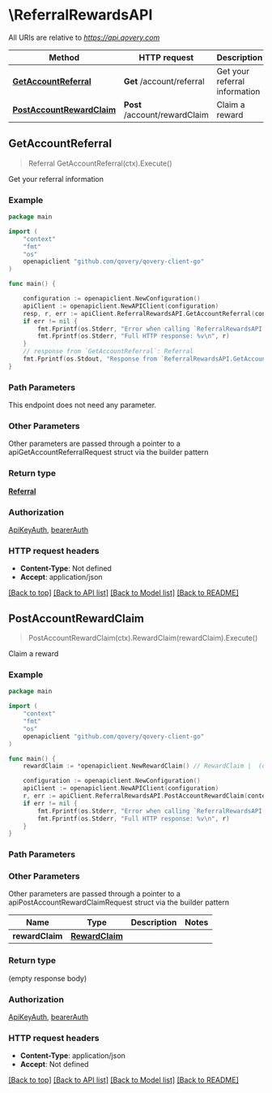 # \ReferralRewardsAPI

All URIs are relative to *https://api.qovery.com*

Method | HTTP request | Description
------------- | ------------- | -------------
[**GetAccountReferral**](ReferralRewardsAPI.md#GetAccountReferral) | **Get** /account/referral | Get your referral information
[**PostAccountRewardClaim**](ReferralRewardsAPI.md#PostAccountRewardClaim) | **Post** /account/rewardClaim | Claim a reward



## GetAccountReferral

> Referral GetAccountReferral(ctx).Execute()

Get your referral information

### Example

```go
package main

import (
	"context"
	"fmt"
	"os"
	openapiclient "github.com/qovery/qovery-client-go"
)

func main() {

	configuration := openapiclient.NewConfiguration()
	apiClient := openapiclient.NewAPIClient(configuration)
	resp, r, err := apiClient.ReferralRewardsAPI.GetAccountReferral(context.Background()).Execute()
	if err != nil {
		fmt.Fprintf(os.Stderr, "Error when calling `ReferralRewardsAPI.GetAccountReferral``: %v\n", err)
		fmt.Fprintf(os.Stderr, "Full HTTP response: %v\n", r)
	}
	// response from `GetAccountReferral`: Referral
	fmt.Fprintf(os.Stdout, "Response from `ReferralRewardsAPI.GetAccountReferral`: %v\n", resp)
}
```

### Path Parameters

This endpoint does not need any parameter.

### Other Parameters

Other parameters are passed through a pointer to a apiGetAccountReferralRequest struct via the builder pattern


### Return type

[**Referral**](Referral.md)

### Authorization

[ApiKeyAuth](../README.md#ApiKeyAuth), [bearerAuth](../README.md#bearerAuth)

### HTTP request headers

- **Content-Type**: Not defined
- **Accept**: application/json

[[Back to top]](#) [[Back to API list]](../README.md#documentation-for-api-endpoints)
[[Back to Model list]](../README.md#documentation-for-models)
[[Back to README]](../README.md)


## PostAccountRewardClaim

> PostAccountRewardClaim(ctx).RewardClaim(rewardClaim).Execute()

Claim a reward



### Example

```go
package main

import (
	"context"
	"fmt"
	"os"
	openapiclient "github.com/qovery/qovery-client-go"
)

func main() {
	rewardClaim := *openapiclient.NewRewardClaim() // RewardClaim |  (optional)

	configuration := openapiclient.NewConfiguration()
	apiClient := openapiclient.NewAPIClient(configuration)
	r, err := apiClient.ReferralRewardsAPI.PostAccountRewardClaim(context.Background()).RewardClaim(rewardClaim).Execute()
	if err != nil {
		fmt.Fprintf(os.Stderr, "Error when calling `ReferralRewardsAPI.PostAccountRewardClaim``: %v\n", err)
		fmt.Fprintf(os.Stderr, "Full HTTP response: %v\n", r)
	}
}
```

### Path Parameters



### Other Parameters

Other parameters are passed through a pointer to a apiPostAccountRewardClaimRequest struct via the builder pattern


Name | Type | Description  | Notes
------------- | ------------- | ------------- | -------------
 **rewardClaim** | [**RewardClaim**](RewardClaim.md) |  | 

### Return type

 (empty response body)

### Authorization

[ApiKeyAuth](../README.md#ApiKeyAuth), [bearerAuth](../README.md#bearerAuth)

### HTTP request headers

- **Content-Type**: application/json
- **Accept**: Not defined

[[Back to top]](#) [[Back to API list]](../README.md#documentation-for-api-endpoints)
[[Back to Model list]](../README.md#documentation-for-models)
[[Back to README]](../README.md)

